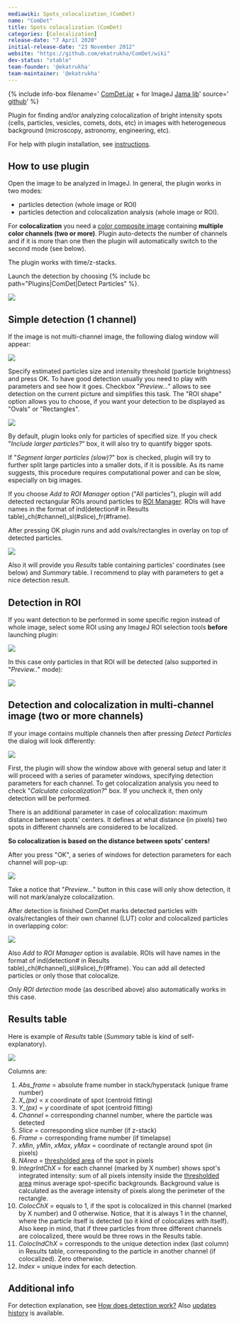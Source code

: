 ```yaml
---
mediawiki: Spots_colocalization_(ComDet)
name: "ComDet"
title: Spots colocalization (ComDet)
categories: [Colocalization]
release-date: "7 April 2020"
initial-release-date: "23 November 2012"
website: "https://github.com/ekatrukha/ComDet/wiki"
dev-status: "stable"
team-founder: '@ekatrukha'
team-maintainer: '@ekatrukha'
---
```


{% include info-box filename=' [ComDet.jar](https://github.com/ekatrukha/ComDet/blob/-/target/ComDet_-0.5.1.jar?raw=true) + for ImageJ [Jama lib](https://math.nist.gov/javanumerics/jama/Jama-1.0.3.jar)' source=' [github](https://github.com/ekatrukha/ComDet)'  %}

Plugin for finding and/or analyzing colocalization of bright intensity spots (cells, particles, vesicles, comets, dots, etc) in images with heterogeneous background (microscopy, astronomy, engineering, etc).

For help with plugin installation, see [instructions](https://github.com/ekatrukha/ComDet/wiki/How-to-install-plugin).

## How to use plugin

Open the image to be analyzed in ImageJ. In general, the plugin works in two modes:

-   particles detection (whole image or ROI)
-   particles detection and colocalization analysis (whole image or ROI).

For **colocalization** you need a [color composite image](/imaging/color-image-processing#color-composite-images) containing **multiple color channels (two or more)**. Plugin auto-detects the number of channels and if it is more than one then the plugin will automatically switch to the second mode (see below).

The plugin works with time/z-stacks.

Launch the detection by choosing {% include bc path="Plugins|ComDet|Detect Particles" %}.

![](https://katpyxa.info/software/ComDet/ComDet_open_v.0.5.0.png)

## Simple detection (1 channel)

If the image is not multi-channel image, the following dialog window will appear:

![](https://katpyxa.info/software/ComDet/ComDet_detection_only_v0.5.0.png)

Specify estimated particles size and intensity threshold (particle brightness) and press OK. To have good detection usually you need to play with parameters and see how it goes. Checkbox "*Preview...*" allows to see detection on the current picture and simplifies this task. The "ROI shape" option allows you to choose, if you want your detection to be displayed as "Ovals" or "Rectangles".

![](https://katpyxa.info/software/ComDet/ComDet_preview_button.gif)

By default, plugin looks only for particles of specified size. If you check "*Include larger particles?*" box, it will also try to quantify bigger spots.

If "*Segment larger particles (slow)?*" box is checked, plugin will try to further split large particles into a smaller dots, if it is possible. As its name suggests, this procedure requires computational power and can be slow, especially on big images.

If you choose *Add to ROI Manager* option ("All particles"), plugin will add detected rectangular ROIs around particles to [ROI Manager](https://imagej.net/ij/docs/guide/146-30.html#sub:ROI-Manager...). ROIs will have names in the format of ind(detection\# in Results table)\_ch(\#channel)\_sl(\#slice)\_fr(\#frame).

After pressing OK plugin runs and add ovals/rectangles in overlay on top of detected particles.

![](https://katpyxa.info/software/ComDet/ComDet_detection_before_after_v2.png)

Also it will provide you *Results* table containing particles' coordinates (see below) and *Summary* table. I recommend to play with parameters to get a nice detection result.

## Detection in ROI

If you want detection to be performed in some specific region instead of whole image, select some ROI using any ImageJ ROI selection tools **before** launching plugin:

![](https://katpyxa.info/software/ComDet/ComDet_ROI_before_v2.png)

In this case only particles in that ROI will be detected (also supported in "*Preview..*" mode):

![](https://katpyxa.info/software/ComDet/ComDet_ROI_after_v2.png)

## Detection and colocalization in multi-channel image (two or more channels)

If your image contains multiple channels then after pressing *Detect Particles* the dialog will look differently:

![](https://katpyxa.info/software/ComDet/ComDet_detection_and_coloc_v0.5.0.png)

First, the plugin will show the window above with general setup and later it will proceed with a series of parameter windows, specifying detection parameters for each channel. To get colocalization analysis you need to check "*Calculate colocalization?*" box. If you uncheck it, then only detection will be performed.

There is an additional parameter in case of colocalization: maximum distance between spots' centers. It defines at what distance (in pixels) two spots in different channels are considered to be localized.

**So colocalization is based on the distance between spots' centers!**

After you press "OK", a series of windows for detection parameters for each channel will pop-up:

![](https://katpyxa.info/software/ComDet/ComDet_detection_and_coloc_v0.5.0_multich.png)

Take a notice that "*Preview...*" button in this case will only show detection, it will not mark/analyze colocalization.

After detection is finished ComDet marks detected particles with ovals/rectangles of their own channel (LUT) color and colocalized particles in overlapping color:

![](https://katpyxa.info/software/ComDet/ComDet_detection_and_coloc_mark_v2.png)

Also *Add to ROI Manager* option is available. ROIs will have names in the format of ind(detection\# in Results table)\_ch(\#channel)\_sl(\#slice)\_fr(\#frame). You can add all detected particles or only those that colocalize.

*Only ROI detection* mode (as described above) also automatically works in this case.

## Results table

Here is example of *Results* table (*Summary* table is kind of self-explanatory).

![](https://katpyxa.info/software/ComDet/Results_v.0.5.0.png)

Columns are:

1.  *Abs\_frame* = absolute frame number in stack/hyperstack (unique frame number)
2.  *X\_(px)* = *x* coordinate of spot (centroid fitting)
3.  *Y\_(px)* = *y* coordinate of spot (centroid fitting)
4.  *Channel* = corresponding channel number, where the particle was detected
5.  *Slice* = corresponding slice number (if z-stack)
6.  *Frame* = corresponding frame number (if timelapse)
7.  *xMin*, *yMin*, *xMax*, *yMax* = coordinate of rectangle around spot (in pixels)
8.  *NArea* = [thresholded area](https://github.com/ekatrukha/ComDet/wiki/How-does-detection-work%3F) of the spot in pixels
9.  *IntegrIntChX* = for each channel (marked by X number) shows spot's integrated intensity: sum of all pixels intensity inside the [thresholded area](https://github.com/ekatrukha/ComDet/wiki/How-does-detection-work%3F) minus average spot-specific backgrounds. Background value is calculated as the average intensity of pixels along the perimeter of the rectangle.
10. *ColocChX* = equals to 1, if the spot is colocalized in this channel (marked by X number) and 0 otherwise. Notice, that it is always 1 in the channel, where the particle itself is detected (so it kind of colocalizes with itself). Also keep in mind, that if three particles from three different channels are colocalized, there would be three rows in the Results table.
11. *ColocIndChX* = corresponds to the unique detection index (last column) in Results table, corresponding to the particle in another channel (if colocalized). Zero otherwise.
12. *Index* = unique index for each detection.

## Additional info

For detection explanation, see [How does detection work?](https://github.com/ekatrukha/ComDet/wiki/How-does-detection-work%3F) Also [updates history](https://github.com/ekatrukha/ComDet/wiki/Updates-history) is available.

 
